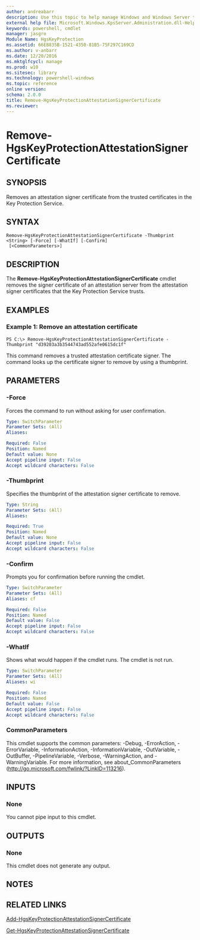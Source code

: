 ```yaml
---
author: andreabarr
description: Use this topic to help manage Windows and Windows Server technologies with Windows PowerShell.
external help file: Microsoft.Windows.KpsServer.Administration.dll-Help.xml
keywords: powershell, cmdlet
manager: jasgro
Module Name: HgsKeyProtection
ms.assetid: 66EB835B-1521-4350-81B5-75F297C169CD
ms.author: v-anbarr
ms.date: 12/20/2016
ms.mktglfcycl: manage
ms.prod: w10
ms.sitesec: library
ms.technology: powershell-windows
ms.topic: reference
online version: 
schema: 2.0.0
title: Remove-HgsKeyProtectionAttestationSignerCertificate
ms.reviewer:
---
```


# Remove-HgsKeyProtectionAttestationSignerCertificate

## SYNOPSIS
Removes an attestation signer certificate from the trusted certificates in the Key Protection Service.

## SYNTAX

```
Remove-HgsKeyProtectionAttestationSignerCertificate -Thumbprint <String> [-Force] [-WhatIf] [-Confirm]
 [<CommonParameters>]
```

## DESCRIPTION
The **Remove-HgsKeyProtectionAttestationSignerCertificate** cmdlet removes the signer certificate of an attestation server from the attestation signer certificates that the Key Protection Service trusts.

## EXAMPLES

### Example 1: Remove an attestation certificate
```
PS C:\> Remove-HgsKeyProtectionAttestationSignerCertificate -Thumbprint "d39203a3b3544743ad552afe0615dc1f"
```

This command removes a trusted attestation certificate signer.
The command looks up the certificate signer to remove by using a thumbprint.

## PARAMETERS

### -Force
Forces the command to run without asking for user confirmation.

```yaml
Type: SwitchParameter
Parameter Sets: (All)
Aliases: 

Required: False
Position: Named
Default value: None
Accept pipeline input: False
Accept wildcard characters: False
```

### -Thumbprint
Specifies the thumbprint of the attestation signer certificate to remove.

```yaml
Type: String
Parameter Sets: (All)
Aliases: 

Required: True
Position: Named
Default value: None
Accept pipeline input: False
Accept wildcard characters: False
```

### -Confirm
Prompts you for confirmation before running the cmdlet.

```yaml
Type: SwitchParameter
Parameter Sets: (All)
Aliases: cf

Required: False
Position: Named
Default value: False
Accept pipeline input: False
Accept wildcard characters: False
```

### -WhatIf
Shows what would happen if the cmdlet runs.
The cmdlet is not run.

```yaml
Type: SwitchParameter
Parameter Sets: (All)
Aliases: wi

Required: False
Position: Named
Default value: False
Accept pipeline input: False
Accept wildcard characters: False
```

### CommonParameters
This cmdlet supports the common parameters: -Debug, -ErrorAction, -ErrorVariable, -InformationAction, -InformationVariable, -OutVariable, -OutBuffer, -PipelineVariable, -Verbose, -WarningAction, and -WarningVariable. For more information, see about_CommonParameters (http://go.microsoft.com/fwlink/?LinkID=113216).

## INPUTS

### None
You cannot pipe input to this cmdlet.

## OUTPUTS

### None
This cmdlet does not generate any output.

## NOTES

## RELATED LINKS

[Add-HgsKeyProtectionAttestationSignerCertificate](./Add-HgsKeyProtectionAttestationSignerCertificate.md)

[Get-HgsKeyProtectionAttestationSignerCertificate](./Get-HgsKeyProtectionAttestationSignerCertificate.md)

